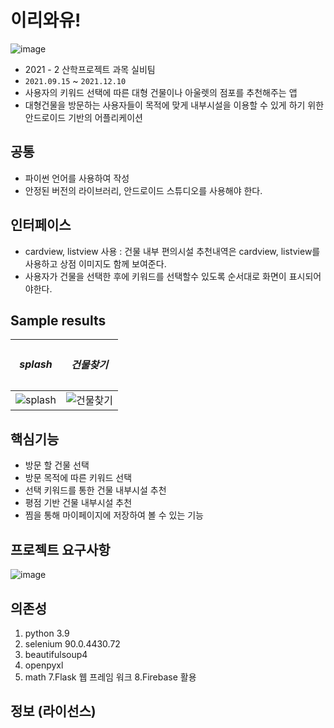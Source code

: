 # 이리와유!  
![image](https://user-images.githubusercontent.com/75787973/145670926-3e85a323-bdbb-4f05-be48-17c00d5ff813.png)



- 2021 - 2 산학프로젝트 과목 실비팀  
- `2021.09.15` ~ `2021.12.10`
- 사용자의 키워드 선택에 따른 대형 건물이나 아울렛의 점포를 추천해주는 앱 
- 대형건물을 방문하는 사용자들이 목적에 맞게 내부시설을 이용할 수 있게 하기 위한 안드로이드 기반의 어플리케이션
## 공통
- 파이썬 언어를 사용하여 작성
- 안정된 버전의 라이브러리, 안드로이드 스튜디오를 사용해야 한다.

## 인터페이스
- cardview, listview 사용 : 건물 내부 편의시설 추천내역은 cardview, listview를 사용하고 상점 이미지도 함께 보여준다.
- 사용자가 건물을 선택한 후에 키워드를 선택할수 있도록 순서대로 화면이 표시되어야한다.
## Sample results
|<H5>splash<H5> |<H5>건물찾기<H5>|
|:-:|:-:|
|![splash](https://user-images.githubusercontent.com/75787973/145671153-04c1e4d7-539e-4a1f-822b-ed5140832154.png)|![건물찾기](https://user-images.githubusercontent.com/75787973/145671192-7efb965b-6ca9-4f5b-a2f5-40bd719b880b.png)|




## 핵심기능
- 방문 할 건물 선택
- 방문 목적에 따른 키워드 선택   
- 선택 키워드를 통한 건물 내부시설 추천   
- 평점 기반 건물 내부시설 추천
- 찜을 통해 마이페이지에 저장하여 볼 수 있는 기능
## 프로젝트 요구사항
![image](https://user-images.githubusercontent.com/75787973/145669165-17eb0e61-2a94-4148-b6f4-35f7ce80b619.png)

## 의존성
1. python 3.9
2. selenium 90.0.4430.72
3. beautifulsoup4
5. openpyxl 
6. math
7.Flask 웹 프레임 워크
8.Firebase 활용

## 정보 (라이선스)
